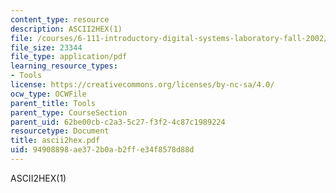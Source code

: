 ```yaml
---
content_type: resource
description: ASCII2HEX(1)
file: /courses/6-111-introductory-digital-systems-laboratory-fall-2002/94908898ae372b0ab2ffe34f8578d88d_ascii2hex.pdf
file_size: 23344
file_type: application/pdf
learning_resource_types:
- Tools
license: https://creativecommons.org/licenses/by-nc-sa/4.0/
ocw_type: OCWFile
parent_title: Tools
parent_type: CourseSection
parent_uid: 62be00cb-c2a3-5c27-f3f2-4c87c1989224
resourcetype: Document
title: ascii2hex.pdf
uid: 94908898-ae37-2b0a-b2ff-e34f8578d88d
---
```

ASCII2HEX(1)